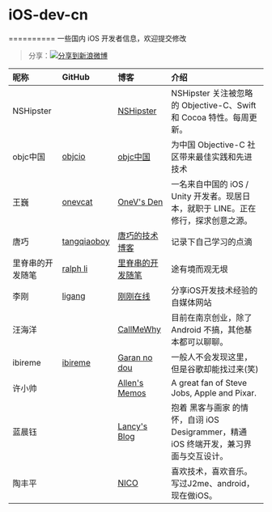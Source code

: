 # iOS-dev-cn
========== 
一些国内 iOS 开发者信息，欢迎提交修改  
>分享：<a href="http://service.weibo.com/share/share.php?title=%E5%9B%BD%E5%86%85%E8%91%97%E5%90%8D+iOS+%E5%BC%80%E5%8F%91%E8%80%85+Github+%E5%92%8C%E5%8D%9A%E5%AE%A2%E5%9C%B0%E5%9D%80%EF%BC%8C%E6%AC%A2%E8%BF%8E%E8%A1%A5%E5%85%85%E5%92%8C%E6%8E%A8%E8%8D%90&url=http%3A%2F%2Fwww.90159.com%2F2016%2F01%2F23%2Ffunny-bug-avoid-disaster%2F&ralateUid=2719754491&searchPic=true&style=number" target="_blank" title="分享到新浪微博" style="width:100%"><img src="http://farm8.staticflickr.com/7342/13103239365_e5cd37fbac_o.png" title="分享到新浪微博"/></a>  



昵称   | GitHub | 博客 | 介绍
:------------- | :------------- | :------------- | :------------- 
NSHipster |  | [NSHipster](http://nshipster.cn/) | NSHipster 关注被忽略的 Objective-C、Swift 和 Cocoa 特性。每周更新。
objc中国  | [objcio](https://github.com/objcio) | [objc中国](http://objccn.io/) | 为中国 Objective-C 社区带来最佳实践和先进技术
王巍 | [onevcat](https://github.com/onevcat) | [OneV's Den](http://onevcat.com/) | 一名来自中国的 iOS / Unity 开发者。现居日本，就职于 LINE。正在修行，探求创意之源。
唐巧 | [tangqiaoboy](https://github.com/tangqiaoboy) | [唐巧的技术博客](http://blog.devtang.com/) | 记录下自己学习的点滴
里脊串的开发随笔  | [ralph li](https://github.com/adad184) | [里脊串的开发随笔](http://adad184.com/) | 途有境而观无垠
李刚  | [ligang](https://github.com/worldligang) | [刚刚在线](http://www.superqq.com/) | 分享iOS开发技术经验的自媒体网站
汪海洋  |  | [CallMeWhy](http://blog.callmewhy.com/) | 目前在南京创业，除了 Android 不搞，其他基本都可以聊聊。
ibireme  | [ibireme](https://github.com/ibireme) | [ Garan no dou ](http://blog.ibireme.com/) | 一般人不会发现这里，但是谷歌却能找过来(笑)
许小帅  |  | [Allen's Memos](http://imallen.com/) | A great fan of Steve Jobs, Apple and Pixar.
蓝晨钰  |  | [Lancy's Blog](http://gracelancy.com/) | 抱着 黑客与画家 的情怀，自诩 iOS Desigrammer，精通 iOS 终端开发，兼习界面与交互设计。
陶丰平  |  | [NICO](http://www.taofengping.com/) | 喜欢技术，喜欢音乐。写过J2me、android，现在做iOS。